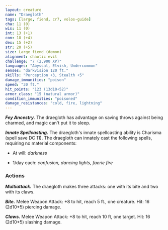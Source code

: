 ```yaml
---
layout: creature
name: "Draegloth"
tags: [large, fiend, cr7, volos-guide]
cha: 11 (0)
wis: 11 (0)
int: 13 (+1)
con: 18 (+4)
dex: 15 (+2)
str: 20 (+5)
size: Large fiend (demon)
alignment: chaotic evil
challenge: "7 (2,900 XP)"
languages: "Abyssal, Elvish, Undercommon"
senses: "darkvision 120 ft."
skills: "Perception +3, Stealth +5"
damage_immunities: "poison"
speed: "30 ft."
hit_points: "123 (13d10+52)"
armor_class: "15 (natural armor)"
condition_immunities: "poisoned"
damage_resistances: "cold, fire, lightning"
---
```


***Fey Ancestry.*** The draegloth has advantage on saving throws against being charmed, and magic can't put it to sleep.

***Innate Spellcasting.*** The draegloth's innate spellcasting ability is Charisma (spell save DC 11). The draegloth can innately cast the following spells, requiring no material components:

* At will: <i>darkness</i>

* 1/day each: <i>confusion, dancing lights, faerie fire</i>

### Actions

***Multiattack.*** The draegloth makes three attacks: one with its bite and two with its claws.

***Bite.*** Melee Weapon Attack: +8 to hit, reach 5 ft., one creature. Hit: 16 (2d10+5) piercing damage.

***Claws.*** Melee Weapon Attack: +8 to hit, reach 10 ft, one target. Hit: 16 (2d10+5) slashing damage.

